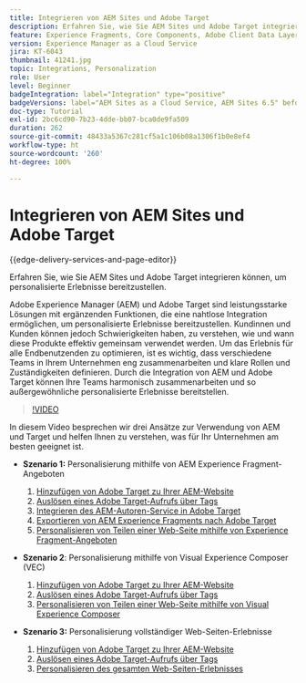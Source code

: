 ```yaml
---
title: Integrieren von AEM Sites und Adobe Target
description: Erfahren Sie, wie Sie AEM Sites und Adobe Target integrieren können, um personalisierte Erlebnisse bereitzustellen.
feature: Experience Fragments, Core Components, Adobe Client Data Layer
version: Experience Manager as a Cloud Service
jira: KT-6043
thumbnail: 41241.jpg
topic: Integrations, Personalization
role: User
level: Beginner
badgeIntegration: label="Integration" type="positive"
badgeVersions: label="AEM Sites as a Cloud Service, AEM Sites 6.5" before-title="false"
doc-type: Tutorial
exl-id: 2bc6cd90-7b23-4dde-bb07-bca0de9fa509
duration: 262
source-git-commit: 48433a5367c281cf5a1c106b08a1306f1b0e8ef4
workflow-type: ht
source-wordcount: '260'
ht-degree: 100%

---
```


# Integrieren von AEM Sites und Adobe Target

{{edge-delivery-services-and-page-editor}}

Erfahren Sie, wie Sie AEM Sites und Adobe Target integrieren können, um personalisierte Erlebnisse bereitzustellen.

Adobe Experience Manager (AEM) und Adobe Target sind leistungsstarke Lösungen mit ergänzenden Funktionen, die eine nahtlose Integration ermöglichen, um personalisierte Erlebnisse bereitzustellen. Kundinnen und Kunden können jedoch Schwierigkeiten haben, zu verstehen, wie und wann diese Produkte effektiv gemeinsam verwendet werden. Um das Erlebnis für alle Endbenutzenden zu optimieren, ist es wichtig, dass verschiedene Teams in Ihrem Unternehmen eng zusammenarbeiten und klare Rollen und Zuständigkeiten definieren. Durch die Integration von AEM und Adobe Target können Ihre Teams harmonisch zusammenarbeiten und so außergewöhnliche personalisierte Erlebnisse bereitstellen.

>[!VIDEO](https://video.tv.adobe.com/v/41241?quality=12&learn=on)

In diesem Video besprechen wir drei Ansätze zur Verwendung von AEM und Target und helfen Ihnen zu verstehen, was für Ihr Unternehmen am besten geeignet ist.

* __Szenario 1:__ Personalisierung mithilfe von AEM Experience Fragment-Angeboten

   1. [Hinzufügen von Adobe Target zu Ihrer AEM-Website](./add-target-launch-extension.md)
   1. [Auslösen eines Adobe Target-Aufrufs über Tags](./load-and-fire-target.md)
   1. [Integrieren des AEM-Autoren-Service in Adobe Target](./setup-aem-target-cloud-service.md)
   1. [Exportieren von AEM Experience Fragments nach Adobe Target](./export-experience-fragment-target.md)
   1. [Personalisieren von Teilen einer Web-Seite mithilfe von Experience Fragment-Angeboten](./create-target-activity.md)

* __Szenario 2__: Personalisierung mithilfe von Visual Experience Composer (VEC)

   1. [Hinzufügen von Adobe Target zu Ihrer AEM-Website](./add-target-launch-extension.md)
   1. [Auslösen eines Adobe Target-Aufrufs über Tags](./load-and-fire-target.md)
   1. [Personalisieren von Teilen einer Web-Seite mithilfe von Visual Experience Composer ](./personalization-using-vec.md)

* __Szenario 3:__ Personalisierung vollständiger Web-Seiten-Erlebnisse

   1. [Hinzufügen von Adobe Target zu Ihrer AEM-Website](./add-target-launch-extension.md)
   1. [Auslösen eines Adobe Target-Aufrufs über Tags](./load-and-fire-target.md)
   1. [Personalisieren des gesamten Web-Seiten-Erlebnisses](./personalization-web-page.md)
